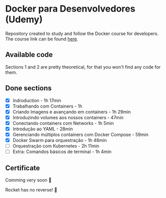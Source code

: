 # Docker para Desenvolvedores (Udemy)

Repository created to study and follow the Docker course for developers. The course link can be found [here](https://www.udemy.com/course/docker-para-desenvolvedores-com-docker-swarm-e-kubernetes/).

## Available code

Sections 1 and 2 are pretty theoretical, for that you won't find any code for them.

## Done sections

- [x] Indroduction - 1h 17min
- [x] Trabalhando com Containers - 1h
- [x] Criando Imagens e avançando em containers - 1h 29min
- [x] Introduzindo volumes aos nossos containers - 47min
- [x] Conectando containers com Networks - 1h 5min
- [x] Introdução ao YAML - 28min
- [x] Gerenciando múltiplos containers com Docker Compose - 59min
- [x] Docker Swarm para orquestração - 1h 48min
- [ ] Orquestração com Kubernetes - 2h 11min
- [ ] Extra: Comandos básicos de terminal - 1h 4min

## Certificate

Comming very soon :metal:

Rocket has no reverse! :rocket:
